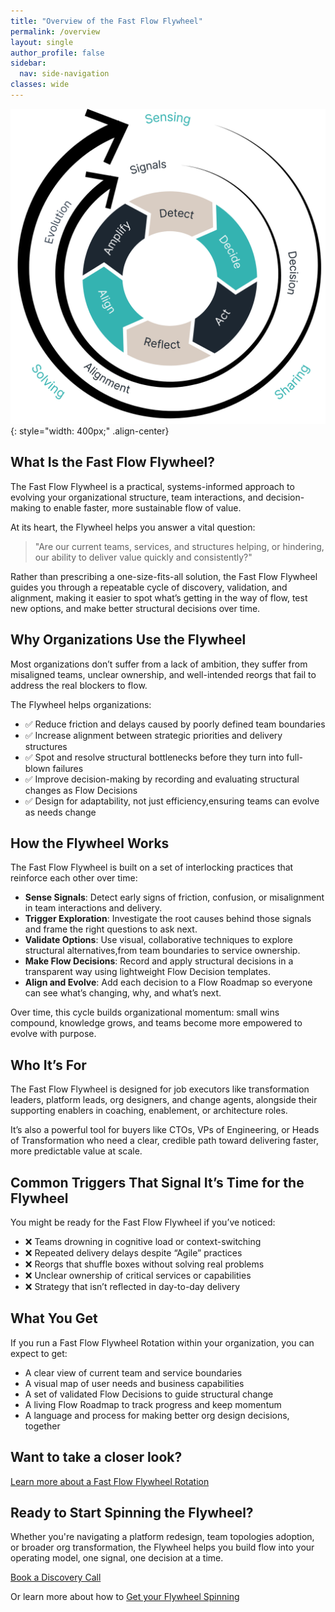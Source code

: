 ```yaml
---
title: "Overview of the Fast Flow Flywheel"
permalink: /overview
layout: single
author_profile: false
sidebar:
  nav: side-navigation
classes: wide
---
```


![Fast Flow Flywheel](/assets/images/inner-flywheel.png){: style="width: 400px;" .align-center}

## What Is the Fast Flow Flywheel?

The Fast Flow Flywheel is a practical, systems-informed approach to evolving your organizational structure, team interactions, and decision-making to enable faster, more sustainable flow of value.

At its heart, the Flywheel helps you answer a vital question:

> "Are our current teams, services, and structures helping, or hindering, our ability to deliver value quickly and consistently?"

Rather than prescribing a one-size-fits-all solution, the Fast Flow Flywheel guides you through a repeatable cycle of discovery, validation, and alignment, making it easier to spot what’s getting in the way of flow, test new options, and make better structural decisions over time.

## Why Organizations Use the Flywheel

Most organizations don’t suffer from a lack of ambition, they suffer from misaligned teams, unclear ownership, and well-intended reorgs that fail to address the real blockers to flow.

The Flywheel helps organizations:

- ✅ Reduce friction and delays caused by poorly defined team boundaries
- ✅ Increase alignment between strategic priorities and delivery structures
- ✅ Spot and resolve structural bottlenecks before they turn into full-blown failures
- ✅ Improve decision-making by recording and evaluating structural changes as Flow Decisions
- ✅ Design for adaptability, not just efficiency,ensuring teams can evolve as needs change

## How the Flywheel Works

The Fast Flow Flywheel is built on a set of interlocking practices that reinforce each other over time:

- **Sense Signals**: Detect early signs of friction, confusion, or misalignment in team interactions and delivery.
- **Trigger Exploration**: Investigate the root causes behind those signals and frame the right questions to ask next.
- **Validate Options**: Use visual, collaborative techniques to explore structural alternatives,from team boundaries to service ownership.
- **Make Flow Decisions**: Record and apply structural decisions in a transparent way using lightweight Flow Decision templates.
- **Align and Evolve**: Add each decision to a Flow Roadmap so everyone can see what’s changing, why, and what’s next.

Over time, this cycle builds organizational momentum: small wins compound, knowledge grows, and teams become more empowered to evolve with purpose.

## Who It’s For

The Fast Flow Flywheel is designed for job executors like transformation leaders, platform leads, org designers, and change agents, alongside their supporting enablers in coaching, enablement, or architecture roles.

It’s also a powerful tool for buyers like CTOs, VPs of Engineering, or Heads of Transformation who need a clear, credible path toward delivering faster, more predictable value at scale.

## Common Triggers That Signal It’s Time for the Flywheel

You might be ready for the Fast Flow Flywheel if you’ve noticed:

- ❌ Teams drowning in cognitive load or context-switching
- ❌ Repeated delivery delays despite “Agile” practices
- ❌ Reorgs that shuffle boxes without solving real problems
- ❌ Unclear ownership of critical services or capabilities
- ❌ Strategy that isn’t reflected in day-to-day delivery

## What You Get

If you run a Fast Flow Flywheel Rotation within your organization, you can expect to get:

- A clear view of current team and service boundaries
- A visual map of user needs and business capabilities
- A set of validated Flow Decisions to guide structural change
- A living Flow Roadmap to track progress and keep momentum
- A language and process for making better org design decisions, together

## Want to take a closer look?

[Learn more about a Fast Flow Flywheel Rotation](/how-it-works/rotation-overview)

## Ready to Start Spinning the Flywheel?

Whether you're navigating a platform redesign, team topologies adoption, or broader org transformation, the Flywheel helps you build flow into your operating model, one signal, one decision at a time.

[Book a Discovery Call](/contact)

Or learn more about how to [Get your Flywheel Spinning](/engagements/kickstart-essentials)
